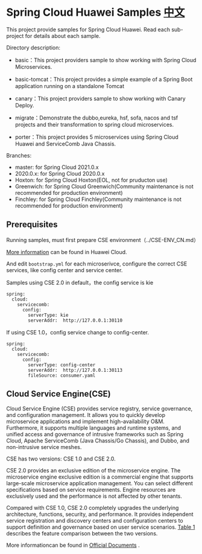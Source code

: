 # Spring Cloud Huawei Samples [中文](README_CN.md) 

This project provide samples for Spring Cloud Huawei. Read each sub-project for details about each sample. 

Directory description:

- basic：This project providers sample to show working with Spring Cloud Microservices. 
  
- basic-tomcat：This project provides a simple example of a Spring Boot application running on a standalone Tomcat

- canary：This project providers sample to show working with Canary Deploy. 

- migrate：Demonstrate the dubbo,eureka, hsf, sofa, nacos and tsf projects and their transformation to spring cloud microservices.

- porter：This project provides 5 microservices using Spring Cloud Huawei and ServiceComb Java Chassis. 

 
Branches:

* master: for Spring Cloud 2021.0.x
* 2020.0.x: for Spring Cloud 2020.0.x
* Hoxton: for Spring Cloud Hoxton(EOL, not for pruducton use)
* Greenwich: for Spring Cloud Greenwich(Community maintenance is not recommended for production environment)
* Finchley: for Spring Cloud Finchley(Community maintenance is not recommended for production environment)
                                     

## Prerequisites

Running samples, must first prepare CSE environment（../CSE-ENV_CN.md）

[More information](https://support.huaweicloud.com/devg-cse/cse_devg_0006.html) can be found in Huawei Cloud. 

And edit `bootstrap.yml` for each microserivce, configure the correct CSE services, like config center and service center.

Samples using CSE 2.0 in default，the config service is kie

```
spring:
  cloud:
    servicecomb:
      config:
        serverType: kie
        serverAddr:  http://127.0.0.1:30110
```
If using CSE 1.0，config service change to  config-center. 

```
spring:
  cloud:
    servicecomb:
      config:
        serverType: config-center
        serverAddr:  http://127.0.0.1:30113
        fileSource: consumer.yaml
```


## Cloud Service Engine(CSE)

Cloud Service Engine (CSE) provides service registry, service governance, and configuration management. It allows you to quickly develop microservice applications and implement high-availability O&M. Furthermore, it supports multiple languages and runtime systems, and unified access and governance of intrusive frameworks such as Spring Cloud, Apache ServiceComb (Java Chassis/Go Chassis), and Dubbo, and non-intrusive service meshes. 

CSE has two versions: CSE 1.0 and CSE 2.0.

CSE 2.0 provides an exclusive edition of the microservice engine. The microservice engine exclusive edition is a commercial engine that supports large-scale microservice application management. You can select different specifications based on service requirements. Engine resources are exclusively used and the performance is not affected by other tenants.

Compared with CSE 1.0, CSE 2.0 completely upgrades the underlying architecture, functions, security, and performance. It provides independent service registration and discovery centers and configuration centers to support definition and governance based on user service scenarios. [Table 1](https://support.huaweicloud.com/productdesc-cse/cse_productdesc_0001.html#cse_productdesc_0001__table88531734172219) describes the feature comparison between the two versions.

More informationcan be found in [Official Documents](https://support.huaweicloud.com/cse/index.html)  .

